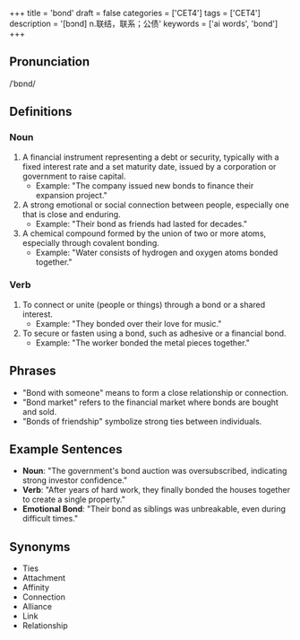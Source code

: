 +++
title = 'bond'
draft = false
categories = ['CET4']
tags = ['CET4']
description = '[bɔnd] n.联结，联系；公债'
keywords = ['ai words', 'bond']
+++

## Pronunciation
/ˈbɒnd/

## Definitions
### Noun
1. A financial instrument representing a debt or security, typically with a fixed interest rate and a set maturity date, issued by a corporation or government to raise capital.
   - Example: "The company issued new bonds to finance their expansion project."
2. A strong emotional or social connection between people, especially one that is close and enduring.
   - Example: "Their bond as friends had lasted for decades."
3. A chemical compound formed by the union of two or more atoms, especially through covalent bonding.
   - Example: "Water consists of hydrogen and oxygen atoms bonded together."

### Verb
1. To connect or unite (people or things) through a bond or a shared interest.
   - Example: "They bonded over their love for music."
2. To secure or fasten using a bond, such as adhesive or a financial bond.
   - Example: "The worker bonded the metal pieces together."

## Phrases
- "Bond with someone" means to form a close relationship or connection.
- "Bond market" refers to the financial market where bonds are bought and sold.
- "Bonds of friendship" symbolize strong ties between individuals.

## Example Sentences
- **Noun**: "The government's bond auction was oversubscribed, indicating strong investor confidence."
- **Verb**: "After years of hard work, they finally bonded the houses together to create a single property."
- **Emotional Bond**: "Their bond as siblings was unbreakable, even during difficult times."

## Synonyms
- Ties
- Attachment
- Affinity
- Connection
- Alliance
- Link
- Relationship
